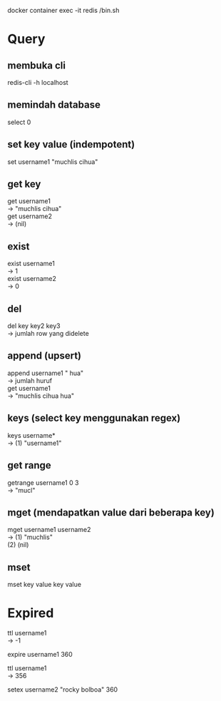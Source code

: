 docker container exec -it redis /bin.sh

# Query

## membuka cli  
redis-cli -h localhost  

## memindah database  
select 0  

## set key value (indempotent)  
set username1 "muchlis cihua"   

## get key  
get username1  
-> "muchlis cihua"  
get username2  
-> (nil)  

## exist  
exist username1  
-> 1  
exist username2  
-> 0  

## del  
del key key2 key3  
-> jumlah row yang didelete  

## append (upsert)  
append username1 " hua"  
-> jumlah huruf  
get username1  
-> "muchlis cihua hua"  

## keys (select key menggunakan regex)  
keys username*  
-> (1) "username1"  

## get range  
getrange username1 0 3  
-> "mucl"  

## mget (mendapatkan value dari beberapa key)  
mget username1 username2  
-> (1) "muchlis"  
(2) (nil)  

## mset  
mset key value key value  

# Expired

ttl username1  
-> -1  

expire username1 360  

ttl username1  
-> 356  

setex username2 "rocky bolboa" 360

